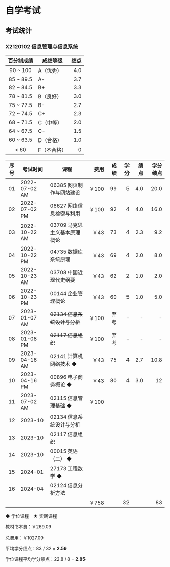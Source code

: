 # 自学考试

## 考试统计

### X2120102 信息管理与信息系统

| 百分制成绩 | 成绩等级 | 绩点 |
| :-: | -- | -: |
| 90 ~ 100 | A（优秀） | 4.0 |
| 85 ~ 89.5 | A- | 3.7 |
| 82 ~ 84.5 | B+ | 3.3 |
| 78 ~ 81.5 | B（良好） | 3.0 |
| 75 ~ 77.5 | B- | 2.7 |
| 72 ~ 74.5 | C+ | 2.3 |
| 68 ~ 71.5 | C（中等） | 2.0 |
| 64 ~ 67.5 | C- | 1.5 |
| 60 ~ 63.5 | D（合格） | 1.0 |
| < 60 | F（不合格） | 0 |

| 序号 | 考试时间 | 课程 | 费用 | 成绩 | 学分 | 绩点 | 学分绩点 |
| :-: | -- | -- | -: | -: | -: | -: | -: |
| 01 | 2022-07-02 AM | 06385 网页制作与网站建设 | ￥100 | 99 | 5 | 4.0 | 20.0 |
| 02 | 2022-07-02 PM | 06627 网络信息检索与利用 | ￥100 | 92 | 4 | 4.0 | 16.0 |
| 03 | 2022-10-22 AM | 03709 马克思主义基本原理概论 | ￥43 | 73 | 4 | 2.3 | 9.2 |
| 04 | 2022-10-22 PM | 04735 数据库系统原理 | ￥43 | 69 | 4 | 2.0 | 8.0 |
| 05 | 2022-10-23 AM | 03708 中国近现代史纲要 | ￥43 | 62 | 2 | 1.0 | 2.0 |
| 06 | 2022-10-23 PM | 00144 企业管理概论 | ￥43 | 60 | 5 | 1.0 | 5.0 |
| 07 | 2023-01-07 AM | <s>02134 信息系统设计与分析</s> | ￥100 | 弃考 | - | - | - |
| 08 | 2023-01-08 PM | <s>02117 信息组织<s> | ￥100 | 弃考 | - | - | - |
| 09 | 2023-04-16 AM | 02141 计算机网络技术 ◆ | ￥43 | 75 | 4 | 2.7 | 10.8 |
| 10 | 2023-04-16 PM | 00896 电子商务概论 ◆ | ￥43 | 80 | 4 | 3.0 | 12 |
| 11 | 2023-07-02 AM | 02115 信息管理基础 ◆ | ￥100 | | | | |
| 12 | 2023-10 | 02134 信息系统设计与分析 | | | | | |
| 13 | 2023-10 | 02117 信息组织 | | | | | |
| 14 | 2023-10 | 00015 英语（二） ◆ | | | | | |
| 15 | 2024-01 | 27173 工程数学 ◆ | | | | | |
| 16 | 2024-04 | 02124 信息分析方法 | | | | | |
| | | | ￥758 | | 32 | | 83 |

◆ 学位课程&emsp;★ 实践课程

教材书本费：￥269.09

总费用：￥1027.09

平均学分绩点：83 / 32 = **2.59**

学位课程平均学分绩点：22.8 / 8 = **2.85**
